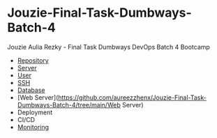 # Jouzie-Final-Task-Dumbways-Batch-4
Jouzie Aulia Rezky - Final Task Dumbways DevOps Batch 4 Bootcamp

- [Repository](https://github.com/aureezzhenx/Jouzie-Final-Task-Dumbways-Batch-4/tree/main/Repository)
- [Server](https://github.com/aureezzhenx/Jouzie-Final-Task-Dumbways-Batch-4/tree/main/Server)
- [User](https://github.com/aureezzhenx/Jouzie-Final-Task-Dumbways-Batch-4/tree/main/User)
- [SSH](https://github.com/aureezzhenx/Jouzie-Final-Task-Dumbways-Batch-4/tree/main/SSH)
- [Database](https://github.com/aureezzhenx/Jouzie-Final-Task-Dumbways-Batch-4/tree/main/Database)
- [Web Server](https://github.com/aureezzhenx/Jouzie-Final-Task-Dumbways-Batch-4/tree/main/Web Server)
- Deployment
- CI/CD
- [Monitoring](https://github.com/aureezzhenx/Jouzie-Final-Task-Dumbways-Batch-4/tree/main/Monitoring)
